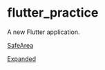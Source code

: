 # flutter_practice

A new Flutter application.


[SafeArea](https://github.com/Wisdozzh/flutter_practice/blob/master/markdown/SafeArea.md)

[Expanded](https://github.com/Wisdozzh/flutter_practice/blob/master/markdown/Expanded.md)

